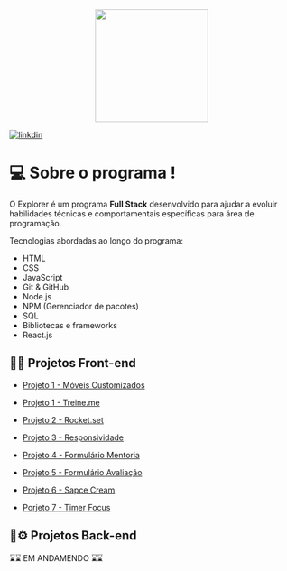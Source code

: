 <div align="center"> <img src="https://user-images.githubusercontent.com/87450820/179401847-13ab52c3-d70a-4eb9-9658-8225eac358eb.jpg" width="200px" /> </div>

[![linkdin](https://img.shields.io/badge/LinkedIn-0077B5?style=for-the-badge&logo=linkedin&logoColor=white)](https://www.linkedin.com/in/gabriel-neris/)

# 💻 Sobre o programa !

O Explorer é um programa **Full Stack** desenvolvido para ajudar a evoluir habilidades técnicas e comportamentais específicas para área de programação.

Tecnologias abordadas ao longo do programa:

- HTML
- CSS
- JavaScript
- Git & GitHub
- Node.js
- NPM (Gerenciador de pacotes)
- SQL
- Bibliotecas e frameworks
- React.js



## 🔗🎨 Projetos Front-end 

- [ Projeto 1 - Móveis Customizados ](https://github.com/gabriel-neriss/RocketseatExplorerAula1HTMLeCSS)

- [Projeto 1 - Treine.me ](https://github.com/gabriel-neriss/RocketseatExplorerAula1HTMLeCSS)

- [Projeto 2 - Rocket.set](https://github.com/gabriel-neriss/-RocketseatProjetoFinal2)

- [Projeto 3 - Responsividade](https://github.com/gabriel-neriss/ProjetoResponsivo)

- [Projeto 4 - Formulário Mentoria](https://github.com/gabriel-neriss/ProjFormIntermediario)

- [Projeto 5 - Formulário Avaliação](https://github.com/gabriel-neriss/FormAvancado)

- [ Projeto 6 - Sapce Cream](https://github.com/gabriel-neriss)

- [ Porjeto 7 - Timer Focus ](https://github.com/gabriel-neriss/TimerFocus)


## 🔗⚙️  Projetos Back-end 


⌛⌛ EM ANDAMENDO ⌛⌛


